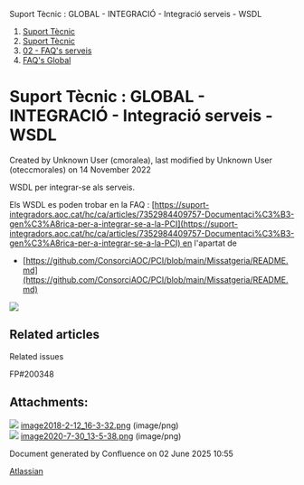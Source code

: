 Suport Tècnic : GLOBAL - INTEGRACIÓ - Integració serveis - WSDL  

1.  [Suport Tècnic](index.md)
2.  [Suport Tècnic](13893782.md)
3.  [02 - FAQ's serveis](26313393.md)
4.  [FAQ's Global](28705585.md)

Suport Tècnic : GLOBAL - INTEGRACIÓ - Integració serveis - WSDL
===============================================================

Created by Unknown User (cmoralea), last modified by Unknown User (oteccmorales) on 14 November 2022

WSDL per integrar-se als serveis.

  

Els WSDL es poden trobar en la FAQ : [https://suport-integradors.aoc.cat/hc/ca/articles/7352984409757-Documentaci%C3%B3-gen%C3%A8rica-per-a-integrar-se-a-la-PCI](https://suport-integradors.aoc.cat/hc/ca/articles/7352984409757-Documentaci%C3%B3-gen%C3%A8rica-per-a-integrar-se-a-la-PCI) en l'apartat de

*   [https://github.com/ConsorciAOC/PCI/blob/main/Missatgeria/README.md](https://github.com/ConsorciAOC/PCI/blob/main/Missatgeria/README.md)

![](attachments/26313379/41518304.png)

Related articles
----------------

  

Related issues

FP#200348

Attachments:
------------

![](images/icons/bullet_blue.gif) [image2018-2-12\_16-3-32.png](attachments/26313379/26314279.png) (image/png)  
![](images/icons/bullet_blue.gif) [image2020-7-30\_13-5-38.png](attachments/26313379/41518304.png) (image/png)  

Document generated by Confluence on 02 June 2025 10:55

[Atlassian](http://www.atlassian.com/)